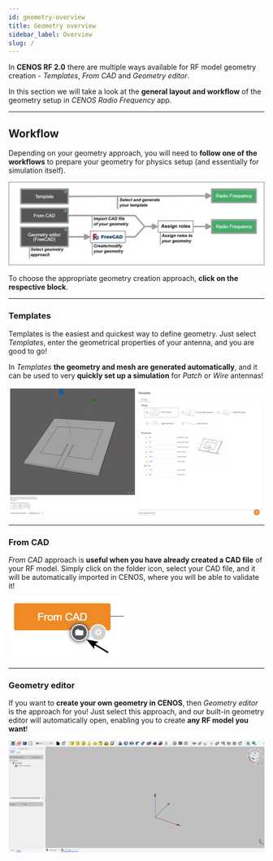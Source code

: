 ```yaml
---
id: geometry-overview
title: Geometry overview
sidebar_label: Overview
slug: /
---
```


In **CENOS RF 2.0** there are multiple ways available for RF model geometry creation - *Templates*, *From CAD* and *Geometry editor*.

In this section we will take a look at the **general layout and workflow** of the geometry setup in *CENOS Radio Frequency* app.

---

## Workflow

Depending on your geometry approach, you will need to **follow one of the workflows** to prepare your geometry for physics setup (and essentially for simulation itself).

![assets/overview/Untitled27.png](assets/overview/2.png)

To choose the appropriate geometry creation approach, **click on the respective block**.

---

### Templates

Templates is the easiest and quickest way to define geometry. Just select *Templates*, enter the geometrical properties of your antenna, and you are good to go! 

In *Templates* **the geometry and mesh are generated automatically**, and it can be used to very **quickly set up a simulation** for *Patch* or *Wire* antennas!

![assets/quickstart/Untitled27.png](assets/overview/1.png)

---

### From CAD

*From CAD* approach is **useful when you have already created a CAD file** of your RF model. Simply click on the folder icon, select your CAD file, and it will be automatically imported in CENOS, where you will be able to validate it!

<p align="center">

![assets/overview/Untitled27.png](assets/overview/3.png)

<p>

---

### Geometry editor

If you want to **create your own geometry in CENOS**, then *Geometry editor* is the approach for you! Just select this approach, and our built-in geometry editor will automatically open, enabling you to create **any RF model you want**!

![assets/quickstart/Untitled27.png](assets/quickstart/34.png)
